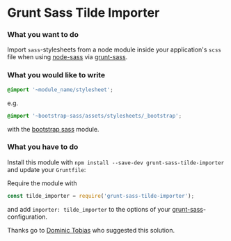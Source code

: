 # Grunt Sass Tilde Importer

### What you want to do

Import `sass`-stylesheets from a node module inside your application's `scss` file when using
[node-sass](https://github.com/sass/node-sass) via [grunt-sass](https://github.com/sindresorhus/grunt-sass).

### What you would like to write

```scss
@import '~module_name/stylesheet';
```
e.g.
```scss
@import '~bootstrap-sass/assets/stylesheets/_bootstrap';
```
with the [bootstrap sass](https://github.com/twbs/bootstrap-sass) module.

### What you have to do

Install this module with `npm install --save-dev grunt-sass-tilde-importer` and update your `Gruntfile`:

Require the module with 
```js
const tilde_importer = require('grunt-sass-tilde-importer');
```
and add
`importer: tilde_importer` to the options of your [grunt-sass](https://github.com/sindresorhus/grunt-sass)-configuration.

Thanks go to [Dominic Tobias](http://stackoverflow.com/a/37118406/1606867) who suggested this solution.
